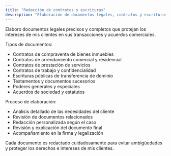 ```yaml
---
title: "Redacción de contratos y escrituras"
description: "Elaboración de documentos legales, contratos y escrituras públicas."
---
```


Elaboro documentos legales precisos y completos que protejan los intereses de mis clientes en sus transacciones y acuerdos comerciales.

Tipos de documentos:

- Contratos de compraventa de bienes inmuebles
- Contratos de arrendamiento comercial y residencial
- Contratos de prestación de servicios
- Contratos de trabajo y confidencialidad
- Escrituras públicas de transferencia de dominio
- Testamentos y documentos sucesorios
- Poderes generales y especiales
- Acuerdos de sociedad y estatutos

Proceso de elaboración:

- Análisis detallado de las necesidades del cliente
- Revisión de documentos relacionados
- Redacción personalizada según el caso
- Revisión y explicación del documento final
- Acompañamiento en la firma y legalización

Cada documento es redactado cuidadosamente para evitar ambigüedades y proteger los derechos e intereses de mis clientes.
